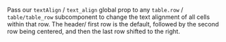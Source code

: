 Pass our `textAlign` / `text_align` global prop to any `table.row` / `table/table_row` subcomponent to change the text alignment of all cells within that row.
The header/ first row is the default, followed by the second row being centered, and then the last row shifted to the right.
